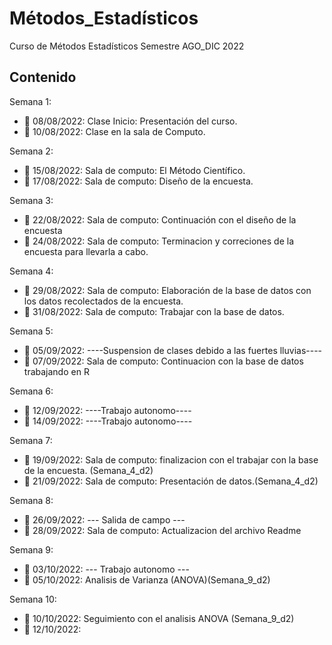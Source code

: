 # Métodos_Estadísticos
Curso de Métodos Estadísticos Semestre AGO_DIC 2022

## Contenido
Semana 1:

+ :dart: 08/08/2022: Clase Inicio: Presentación del curso.
+ :dart: 10/08/2022: Clase en la sala de Computo.

Semana 2:

+ :dart: 15/08/2022: Sala de computo: El Método Científico.
+ :dart: 17/08/2022: Sala de computo: Diseño de la encuesta.

Semana 3:

+ :dart: 22/08/2022: Sala de computo: Continuación con el diseño de la encuesta 
+ :dart: 24/08/2022: Sala de computo: Terminacion y correciones de la encuesta para llevarla a cabo.

Semana 4:

+ :dart: 29/08/2022: Sala de computo: Elaboración de la base de datos con los datos recolectados de la encuesta. 
+ :dart: 31/08/2022: Sala de computo: Trabajar con la base de datos.

Semana 5:

+ :dart: 05/09/2022: ----Suspension de clases debido a las fuertes lluvias----
+ :dart: 07/09/2022: Sala de computo: Continuacion con la base de datos trabajando en R

Semana 6:

+ :dart: 12/09/2022: ----Trabajo autonomo----
+ :dart: 14/09/2022: ----Trabajo autonomo----

Semana 7:

+ :dart: 19/09/2022: Sala de computo: finalizacion con el trabajar con la base de la encuesta. (Semana_4_d2)
+ :dart: 21/09/2022: Sala de computo: Presentación de datos.(Semana_4_d2)

Semana 8:

+ :dart: 26/09/2022: --- Salida de campo ---
+ :dart: 28/09/2022: Sala de computo: Actualizacion del archivo Readme

Semana 9:

+ :dart: 03/10/2022: --- Trabajo autonomo ---
+ :dart: 05/10/2022: Analisis de Varianza (ANOVA)(Semana_9_d2)

Semana 10:

+ :dart: 10/10/2022: Seguimiento con el analisis ANOVA (Semana_9_d2)
+ :dart: 12/10/2022: 

